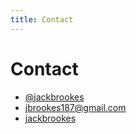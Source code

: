 ```yaml
---
title: Contact
---
```


# Contact

<ul class="contact">
    <li title="twitter">
        <a href="http://twitter.com/jackbrookes">
            <i class="fa fa-twitter fa-fw" aria-hidden="true" style="color:#1da1f2"></i> @jackbrookes
        </a>
    </li>
    <li title="email">
        <a href='mailto&#58;j%62ro%6Fke%7&#51;%31%38%37&#64;gmai%6C&#46;&#99;om'>
            <i class="fa fa-envelope fa-fw" aria-hidden="true" style="color:#ffa930"></i> j&#98;&#114;&#111;okes187&#64;gmail&#46;&#99;om
        </a>
    </li>
    <li title="github">
        <a href="http://github.com/jackbrookes">
            <i class="fa fa-github fa-fw" aria-hidden="true" style="color:#4078c0"></i> jackbrookes
        </a>
    </li>
</ul>